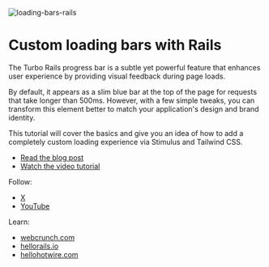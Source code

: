 
![loading-bars-rails](https://github.com/user-attachments/assets/48a75100-b7aa-4a10-92c2-9dbe2edb6b9c)


# Custom loading bars with Rails

The Turbo Rails progress bar is a subtle yet powerful feature that enhances user experience by providing visual feedback during page loads. 

By default, it appears as a slim blue bar at the top of the page for requests that take longer than 500ms. However, with a few simple tweaks, you can transform this element better to match your application's design and brand identity. 

This tutorial will cover the basics and give you an idea of how to add a completely custom loading experience via Stimulus and Tailwind CSS.

- [Read the blog post](https://webcrunch.com/posts/custom-loading-bars-rails)
- [Watch the video tutorial](https://youtu.be/-jsba52ywSc)

Follow:

- [X](https://x.com/webcrunchblog)
- [YouTube](https://www.youtube.com/user/webcrunch?sub_confirmation=1)

Learn:

- [webcrunch.com](https://webcrunch.com)
- [hellorails.io](https:://hellorails.io)
- [hellohotwire.com](https://hellohotwire.com)
